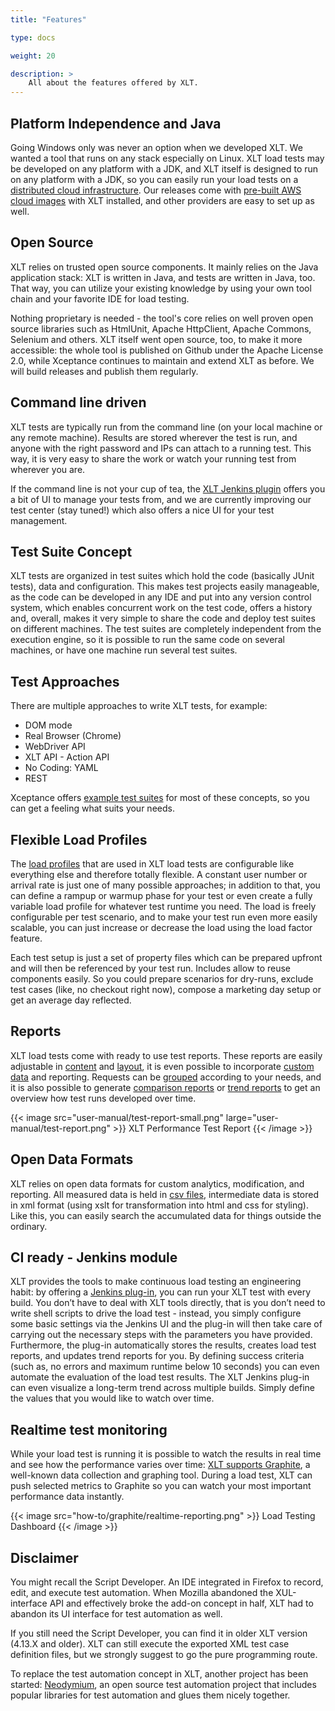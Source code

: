 ```yaml
---
title: "Features"

type: docs

weight: 20

description: >
    All about the features offered by XLT.
---
```


## Platform Independence and Java
Going Windows only was never an option when we developed XLT. We wanted a tool that runs on any stack especially on Linux. XLT load tests may be developed on any platform with a JDK, and XLT itself is designed to run on any platform with a JDK, so you can easily run your load tests on a [distributed cloud infrastructure](../../load-testing/advanced/060-cloud-setup/). Our releases come with [pre-built AWS cloud images](../../load-testing/advanced/060-cloud-setup/#image-templates-for-aws) with XLT installed, and other providers are easy to set up as well. 

## Open Source
XLT relies on trusted open source components. It mainly relies on the Java application stack: XLT is written in Java, and tests are written in Java, too. That way, you can utilize your existing knowledge by using your own tool chain and your favorite IDE for load testing. 

Nothing proprietary is needed - the tool's core relies on well proven open source libraries such as HtmlUnit, Apache HttpClient, Apache Commons, Selenium and others. XLT itself went open source, too, to make it more accessible: the whole tool is published on Github under the Apache License 2.0, while Xceptance continues to maintain and extend XLT as before. We will build releases and publish them regularly.

## Command line driven
XLT tests are typically run from the command line (on your local machine or any remote machine). Results are stored wherever the test is run, and anyone with the right password and IPs can attach to a running test. This way, it is very easy to share the work or watch your running test from wherever you are. 

If the command line is not your cup of tea, the [XLT Jenkins plugin](#ci-ready---jenkins-module) offers you a bit of UI to manage your tests from, and we are currently improving our test center (stay tuned!) which also offers a nice UI for your test management.

## Test Suite Concept
XLT tests are organized in test suites which hold the code (basically JUnit tests), data and configuration. This makes test projects easily manageable, as the code can be developed in any IDE and put into any version control system, which enables concurrent work on the test code, offers a history and, overall, makes it very simple to share the code and deploy test suites on different machines. The test suites are completely independent from the execution engine, so it is possible to run the same code on several machines, or have one machine run several test suites.

## Test Approaches
There are multiple approaches to write XLT tests, for example:

* DOM mode 
* Real Browser (Chrome)
* WebDriver API
* XLT API - Action API
* No Coding: YAML
* REST

Xceptance offers [example test suites](../../load-testing/test-suites/) for most of these concepts, so you can get a feeling what suits your needs.

## Flexible Load Profiles
The [load profiles](../../load-testing/manual/470-load-configuration/) that are used in XLT load tests are configurable like everything else and therefore totally flexible. A constant user number or arrival rate is just one of many possible approaches; in addition to that, you can define a rampup or warmup phase for your test or even create a fully variable load profile for whatever test runtime you need. The load is freely configurable per test scenario, and to make your test run even more easily scalable, you can just increase or decrease the load using the load factor feature. 

Each test setup is just a set of property files which can be prepared upfront and will then be referenced by your test run. Includes allow to reuse components easily. So you could prepare scenarios for dry-runs, exclude test cases (like, no checkout right now), compose a marketing day setup or get an average day reflected.

## Reports
XLT load tests come with ready to use test reports. These reports are easily adjustable in [content](/load-testing/manual/540-report-options/) and [layout](../../load-testing/manual/550-report-configuration/), it is even possible to incorporate [custom data](../../load-testing/advanced/050-custom-data/) and reporting. Requests can be [grouped](../../load-testing/advanced/010-merge-rules/) according to your needs, and it is also possible to generate [comparison reports](../../load-testing/manual/530-reports/#comparison-report) or [trend reports](../../load-testing/manual/530-reports/#trend-report) to get an overview how test runs developed over time.

{{< image src="user-manual/test-report-small.png" large="user-manual/test-report.png" >}}
XLT Performance Test Report
{{< /image >}}

## Open Data Formats
XLT relies on open data formats for custom analytics, modification, and reporting. All measured data is held in [csv files](../../load-testing/advanced/150-results/), intermediate data is stored in xml format (using xslt for transformation into html and css for styling). Like this, you can easily search the accumulated data for things outside the ordinary. 

## CI ready - Jenkins module
XLT provides the tools to make continuous load testing an engineering habit: by offering a [Jenkins plug-in](../../load-testing/advanced/080-ci-cd/), you can run your XLT test with every build. You don’t have to deal with XLT tools directly, that is you don’t need to write shell scripts to drive the load test - instead, you simply configure some basic settings via the Jenkins UI and the plug-in will then take care of carrying out the necessary steps with the parameters you have provided. Furthermore, the plug-in automatically stores the results, creates load test reports, and updates trend reports for you. By defining success criteria (such as, no errors and maximum runtime below 10 seconds) you can even automate the evaluation of the load test results. The XLT Jenkins plug-in can even visualize a long-term trend across multiple builds. Simply define the values that you would like to watch over time.

## Realtime test monitoring
While your load test is running it is possible to watch the results in real time and see how the performance varies over time: [XLT supports Graphite](../../load-testing/advanced/100-real-time-monitoring/), a well-known data collection and graphing tool. During a load test, XLT can push selected metrics to Graphite so you can watch your most important performance data instantly.

{{< image src="how-to/graphite/realtime-reporting.png" >}}
Load Testing Dashboard
{{< /image >}}

## Disclaimer
You might recall the Script Developer. An IDE integrated in Firefox to record, edit, and execute test automation. When Mozilla abandoned the XUL-interface API and effectively broke the add-on concept in half, XLT had to abandon its UI interface for test automation as well. 

If you still need the Script Developer, you can find it in older XLT version (4.13.X and older). XLT can still execute the exported XML test case definition files, but we strongly suggest to go the pure programming route.

To replace the test automation concept in XLT, another project has been started: <a href="https://github.com/Xceptance/neodymium-library" target="_blank">Neodymium</a>, an open source test automation project that includes popular libraries for test automation and glues them nicely together. 